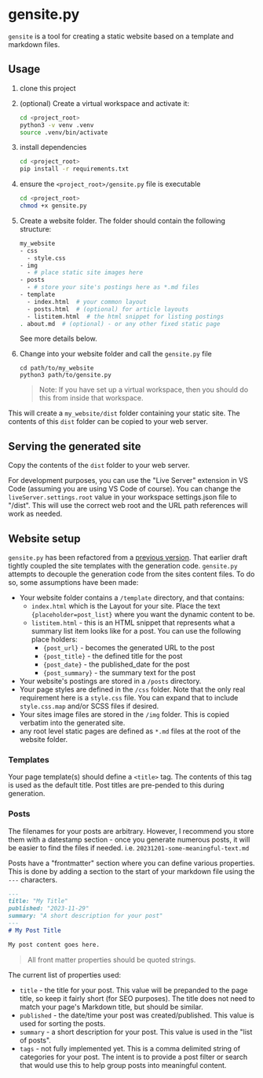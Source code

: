 # gensite.py

`gensite` is a tool for creating a static website based on a template and markdown files.

## Usage

1. clone this project
1. (optional) Create a virtual workspace and activate it:

    ```bash
    cd <project_root>
    python3 -v venv .venv
    source .venv/bin/activate
    ```

1. install dependencies

    ```bash
    cd <project_root>
    pip install -r requirements.txt
    ```

1. ensure the `<project_root>/gensite.py` file is executable

    ```bash
    cd <project_root>
    chmod +x gensite.py
    ```

1. Create a website folder.  The folder should contain the following structure:

    ```bash
    my_website
    - css
      - style.css
    - img
      - # place static site images here
    - posts
      - # store your site's postings here as *.md files
    - template
      - index.html  # your common layout
      - posts.html  # (optional) for article layouts
      - listitem.html  # the html snippet for listing postings
    . about.md  # (optional) - or any other fixed static page
    ```

    See more details below.

1. Change into your website folder and call the `gensite.py` file


    ```
    cd path/to/my_website
    python3 path/to/gensite.py
    ```

    > Note: If you have set up a virtual workspace, then you should do this from inside that workspace.

This will create a `my_website/dist` folder containing your static site.  The contents of this `dist` folder can be copied to your web server.

## Serving the generated site

Copy the contents of the `dist` folder to your web server.

For development purposes, you can use the "Live Server" extension in VS Code (assuming you are using VS Code of course).  You can change the `liveServer.settings.root` value in your workspace settings.json file to "/dist".  This will use the correct web root and the URL path references will work as needed.

## Website setup

`gensite.py` has been refactored from a [previous version](https://github.com/grovercoder/static_site).  That earlier draft tightly coupled the site templates with the generation code.  `gensite.py` attempts to decouple the generation code from the sites content files.  To do so, some assumptions have been made:

- Your website folder contains a `/template` directory, and that contains:
    - `index.html` which is the Layout for your site.  Place the text `{placeholder=post_list}` where you want the dynamic content to be.
    - `listitem.html` - this is an HTML snippet that represents what a summary list item looks like for a post.  You can use the following place holders:
        - `{post_url}` - becomes the generated URL to the post
        - `{post_title}` - the defined title for the post
        - `{post_date}` - the published_date for the post
        - `{post_summary}` - the summary text for the post
- Your website's postings are stored in a `/posts` directory.
- Your page styles are defined in the `/css` folder.  Note that the only real requirement here is a `style.css` file.  You can expand that to include `style.css.map` and/or SCSS files if desired.
- Your sites image files are stored in the `/img` folder.  This is copied verbatim into the generated site.
- any root level static pages are defined as `*.md` files at the root of the website folder.

### Templates

Your page template(s) should define a `<title>` tag.  The contents of this tag is used as the default title.  Post titles are pre-pended to this during generation.

### Posts

The filenames for your posts are arbitrary.  However, I recommend you store them with a datestamp section - once you generate numerous posts, it will be easier to find the files if needed.  i.e. `20231201-some-meaningful-text.md`

Posts have a "frontmatter" section where you can define various properties.  This is done by adding a section to the start of your markdown file using the `---` characters.

```markdown
---
title: "My Title"
published: "2023-11-29"
summary: "A short description for your post"
---
# My Post Title

My post content goes here.
```

> All front matter properties should be quoted strings.

The current list of properties used:

- `title` - the title for your post.  This value will be prepanded to the page title, so keep it fairly short (for SEO purposes).  The title does not need to match your page's Markdown title, but should be similar.
- `published` - the date/time your post was created/published.  This value is used for sorting the posts.
- `summary` - a short description for your post.  This value is used in the "list of posts".
- `tags` - not fully implemented yet.  This is a comma delimited string of categories for your post.  The intent is to provide a post filter or search that would use this to help group posts into meaningful content.



